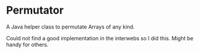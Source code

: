 Permutator
==========

A Java helper class to permutate Arrays of any kind.

Could not find a good implementation in the interwebs so I did this. Might be handy for others.
